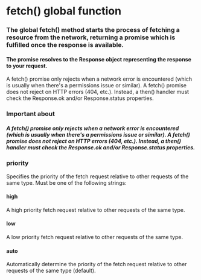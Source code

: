 # fetch() global function
### The global fetch() method starts the process of fetching a resource from the network, returning a promise which is fulfilled once the response is available.

 #### The promise resolves to the Response object representing the response to your request.
<p>
A fetch() promise only rejects when a network error is encountered (which is usually when there's a permissions issue or similar). A fetch() promise does not reject on HTTP errors (404, etc.). Instead, a then() handler must check the Response.ok and/or Response.status properties.</p>

### Important about
##### A fetch() promise only rejects when a network error is encountered (which is usually when there's a permissions issue or similar). A fetch() promise does not reject on HTTP errors (404, etc.). Instead, a then() handler must check the Response.ok and/or Response.status properties.

### priority
Specifies the priority of the fetch request relative to other requests of the same type. Must be one of the following strings:

#### high
A high priority fetch request relative to other requests of the same type.

#### low
A low priority fetch request relative to other requests of the same type.

#### auto
Automatically determine the priority of the fetch request relative to other requests of the same type (default).


